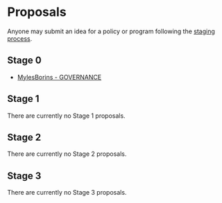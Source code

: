 # Proposals

Anyone may submit an idea for a policy or program following the [staging process](../STAGING_PROCESS.md).

## Stage 0

* [MylesBorins - GOVERNANCE](mylesborins-GOVERNANCE)

## Stage 1

There are currently no Stage 1 proposals.

## Stage 2

There are currently no Stage 2 proposals.

## Stage 3

There are currently no Stage 3 proposals.
